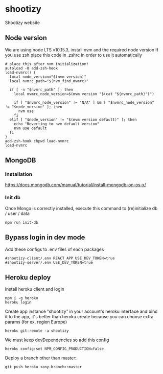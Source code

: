 # shootizy

Shootizy website

## Node version

We are using node LTS v10.15.3, install nvm and the required node version
If you use zsh place this code in .zshrc in order to use it automatically

```
# place this after nvm initialization!
autoload -U add-zsh-hook
load-nvmrc() {
  local node_version="$(nvm version)"
  local nvmrc_path="$(nvm_find_nvmrc)"

  if [ -n "$nvmrc_path" ]; then
    local nvmrc_node_version=$(nvm version "$(cat "${nvmrc_path}")")

    if [ "$nvmrc_node_version" != "N/A" ] && [ "$nvmrc_node_version" != "$node_version" ]; then
      nvm use
    fi
  elif [ "$node_version" != "$(nvm version default)" ]; then
    echo "Reverting to nvm default version"
    nvm use default
  fi
}
add-zsh-hook chpwd load-nvmrc
load-nvmrc
```

## MongoDB

### Installation

https://docs.mongodb.com/manual/tutorial/install-mongodb-on-os-x/

### Init db

Once Mongo is correctly installed, execute this command to (re)initialize db / user / data

```
npm run init-db
```

## Bypass login in dev mode

Add these configs to .env files of each packages

```
#shootizy-client/.env REACT_APP_USE_DEV_TOKEN=true
#shootizy-server/.env USE_DEV_TOKEN=true
```

## Heroku deploy

Install heroku client and login

```
npm i -g heroku
heroku login
```

Create app instance "shootizy" in your account's heroku interface and bind it to the app, it's better than heroku create because you can choose extra params (for ex. region Europe)

```
heroku git:remote -a shootizy
```

We must keep devDependencies so add this config

```
heroku config:set NPM_CONFIG_PRODUCTION=false

```

Deploy a branch other than master:

```
git push heroku <any-branch>:master
```
